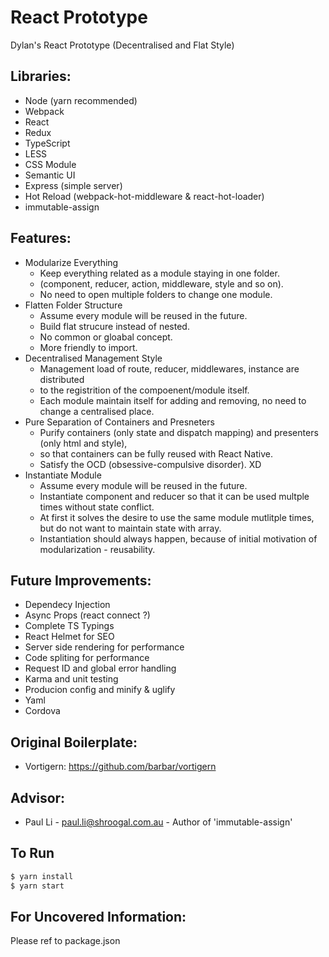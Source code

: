 # React Prototype
Dylan's React Prototype (Decentralised and Flat Style)

## Libraries:
 - Node (yarn recommended)
 - Webpack
 - React
 - Redux
 - TypeScript
 - LESS
 - CSS Module
 - Semantic UI
 - Express (simple server)
 - Hot Reload (webpack-hot-middleware & react-hot-loader)
 - immutable-assign

## Features:
 - Modularize Everything
   - Keep everything related as a module staying in one folder. 
   - (component, reducer, action, middleware, style and so on).
   - No need to open multiple folders to change one module.
 - Flatten Folder Structure
   - Assume every module will be reused in the future.
   - Build flat strucure instead of nested.
   - No common or gloabal concept.
   - More friendly to import.
 - Decentralised Management Style
   - Management load of route, reducer, middlewares, instance are distributed 
   - to the registrition of the compoenent/module itself.
   - Each module maintain itself for adding and removing, no need to change a centralised place.
 - Pure Separation of Containers and Presneters
   - Purify containers (only state and dispatch mapping) and presenters (only html and style),
   - so that containers can be fully reused with React Native.
   - Satisfy the OCD (obsessive-compulsive disorder). XD
 - Instantiate Module
   - Assume every module will be reused in the future.
   - Instantiate component and reducer so that it can be used multple times without state conflict.
   - At first it solves the desire to use the same module mutlitple times, but do not want to maintain state with array.
   - Instantiation should always happen, because of initial motivation of modularization - reusability.

## Future Improvements:
 - Dependecy Injection
 - Async Props (react connect ?)
 - Complete TS Typings
 - React Helmet for SEO
 - Server side rendering for performance
 - Code spliting for performance
 - Request ID and global error handling
 - Karma and unit testing
 - Producion config and minify & uglify
 - Yaml
 - Cordova

## Original Boilerplate: 
 - Vortigern: https://github.com/barbar/vortigern

## Advisor:
 - Paul Li - <paul.li@shroogal.com.au> - Author of 'immutable-assign'

## To Run
```bash
$ yarn install
$ yarn start
```

## For Uncovered Information:
Please ref to package.json